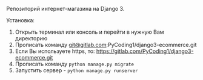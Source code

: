 Репозиторий интернет-магазина на Django 3.

Установка:

1. Открыть терминал или консоль и перейти в нужную Вам директорию
2. Прописать команду git@gitlab.com:PyCoding1/django3-ecommerce.git
3. Если Вы используете https, то: https://gitlab.com/PyCoding1/django3-ecommerce.git
4. Прописать команду `python manage.py migrate`
5. Запустить сервер - `python manage.py runserver`